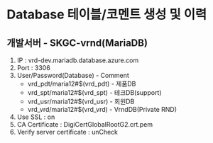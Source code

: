 ﻿# Database 테이블/코멘트 생성 및 이력

## 개발서버 - SKGC-vrnd(MariaDB) 

1. IP : vrd-dev.mariadb.database.azure.com
2. Port : 3306
3. User/Password(Database) - Comment
     - vrd_pdt/maria12#$(vrd_pdt) - 제품DB
     - vrd_spt/maria12#$(vrd_spt) - 테크DB(support)
     - vrd_usr/maria12#$(vrd_usr) - 회원DB
     - vrd_vrd/maria12#$(vrd_vrd) - VrndDB(Private RND)
4. Use SSL : on
5. CA Certificate : DigiCertGlobalRootG2.crt.pem
6. Verify server certificate : unCheck
